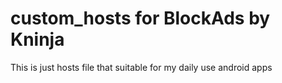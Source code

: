 # custom_hosts for BlockAds by Kninja

This is just hosts file that suitable for my daily use android apps
